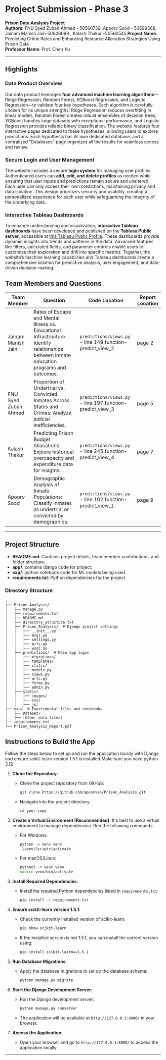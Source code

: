 # Project Submission - Phase 3

**Prison Data Analysis Project**  
**Authors**: FNU Syed Zubair Ahmed - 50560739, Apoorv Sood - 50599568, Jainam Manish Jain-50606698 , Kalash Thakur -50560545 
**Project Name**: Predicting Crime Rates and Enhancing Resource Allocation Strategies Using Prison Data  
**Professor Name**: Prof. Chen Xu  

---

## Highlights

### Data Product Overview
Our data product leverages **four advanced machine learning algorithms**—Ridge Regression, Random Forest, XGBoost Regression, and Logistic Regression—to validate four key hypotheses. Each algorithm is carefully chosen for its unique strengths: Ridge Regression reduces overfitting in linear models, Random Forest creates robust ensembles of decision trees, XGBoost handles large datasets with exceptional performance, and Logistic Regression provides reliable binary classification. The website features four interactive pages dedicated to these hypotheses, allowing users to explore predictions. Each hypothesis has its own dedicated database, and a centralized "Databases" page organizes all the results for seamless access and review.

### Secure Login and User Management
The website includes a secure **login system** for managing user profiles. Authenticated users can **add, edit, and delete profiles** as needed while ensuring that user inputs and predictions remain secure and unaltered. Each user can only access their own predictions, maintaining privacy and data isolation. This design prioritizes security and usability, creating a personalized experience for each user while safeguarding the integrity of the underlying data.

### Interactive Tableau Dashboards
To enhance understanding and visualization, **interactive Tableau dashboards** have been developed and published on the **Tableau Public server**, accessible at [this Tableau Public Profile](https://public.tableau.com/app/profile/fnu.syed.zubair.ahmed/vizzes). These dashboards provide dynamic insights into trends and patterns in the data. Advanced features like filters, calculated fields, and parameter controls enable users to customize their exploration and drill into specific metrics. Together, the website’s machine learning capabilities and Tableau dashboards create a comprehensive solution for predictive analysis, user engagement, and data-driven decision-making.


## Team Members and Questions 

| Team Member           | Question                                                                                                     | Code Location                       | Report Location                   |
|-----------------------|-------------------------------------------------------------------------------------------------------------|-------------------------------------|-------------------------------------|
| Jainam Manish Jain     | Rates of Escape and Mental Illness vs. Educational Infrastructure: Identify relationships between inmate education programs and outcomes. | `predictions/views.py` - line 149 function-predict_view_2 | page 2|
|  FNU Syed Zubair Ahmed         | Proportion of Undertrial vs. Convicted Inmates Across States and Crimes: Analyze judicial inefficiencies.    | `predictions/views.py` - line 197 function-predict_view_3 | page 5 |
| Kalash Thakur | Predicting Prison Budget Allocations: Explore historical overcapacity and expenditure data for insights.    | `predictions/views.py` - line 245 function-predict_view_4 | page 7  |
| Apoorv Sood            | Demographic Analysis of Inmate Populations: Classify inmates as undertrial or convicted by demographics.     | `predictions/views.py` - line 102 function-predict_view_1 | page 9 |

---

## Project Structure
- **README.md**: Contains project details, team member contributions, and folder structure.
- **app/**: contains django code for project.
- **exp/**: python notebook code for ML models being used.
- **requirements.txt**: Python dependencies for the project.

### Directory Structure
```plaintext
.
├── Prison_Analysis/
│   ├── manage.py
│   ├── requirements.txt
│   ├── README.md
│   ├── directory_structure.txt
│   ├── Prison_Analysis/  # Django project settings
│   │   ├── __init__.py
│   │   ├── asgi.py
│   │   ├── settings.py
│   │   ├── urls.py
│   │   ├── wsgi.py
│   ├── predictions/  # Main app logic
│   │   ├── migrations/
│   │   ├── templates/
│   │   ├── static/
│   │   ├── models.py
│   │   ├── views.py
│   │   ├── urls.py
│   │   ├── forms.py
│   │   ├── admin.py
│   ├── static/
│   │   ├── images/
│   │   ├── css/
│   │   ├── js/
├── exp/  # Experimental files and notebooks
│   ├── Dataset/
│   ├── [Other data files]
├── requirements.txt
└── Prison_Analysis_Report.pdf

```

## Instructions to Build the App

Follow the steps below to set up and run the application locally with Django and ensure scikit-learn version 1.5.1 is installed.Make sure you have python 3.12

1. **Clone the Repository**:
   - Clone the project repository from GitHub:
     ```bash
     git clone https://github.com/apoorvso/Prison_Analysis.git
     ```
   - Navigate into the project directory:
     ```bash
     cd your-repo
     ```

2. **Create a Virtual Environment (Recommended)**:
   It's best to use a virtual environment to manage dependencies. Run the following commands:
   - For Windows:
     ```bash
     python -m venv venv
     .\venv\Scripts\activate
     ```
   - For macOS/Linux:
     ```bash
     python3 -m venv venv
     source venv/bin/activate
     ```

3. **Install Required Dependencies**:
   - Install the required Python dependencies listed in `requirements.txt`:
     ```bash
     pip install -r requirements.txt
     ```

4. **Ensure scikit-learn version 1.5.1**:
   - Check the currently installed version of scikit-learn:
     ```bash
     pip show scikit-learn
     ```
   - If the installed version is not 1.5.1, you can install the correct version using:
     ```bash
     pip install scikit-learn==1.5.1
     ```

5. **Run Database Migrations**:
   - Apply the database migrations to set up the database schema:
     ```bash
     python manage.py migrate
     ```

6. **Start the Django Development Server**:
   - Run the Django development server:
     ```bash
     python manage.py runserver
     ```
   - The application will be available at `http://127.0.0.1:8000/` in your browser.

7. **Access the Application**:
   - Open your browser and go to `http://127.0.0.1:8000/` to access the application locally.

---

